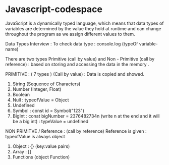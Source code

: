 # Javascript-codespace

JavaScript is a dynamically typed language, which means that data types of variables are determined by the value they hold at runtime and can change throughout the program as we assign different values to them.

Data Types Interview  : 
To check data type : console.log (typeOf variable-name)

There are two types Primitive (call by value) and Non - Primitive (call by reference) : based on storing and accessing the data in the memory . 

PRIMITIVE :  ( 7 types ) (Call by value) : Data is copied and showed.
1. String (Sequence of Characters)
2. Number (Integer, Float)
3. Boolean
4. Null : typeofValue = Object
5. Undefined
6. Symbol : const id  = Symbol("123")
7. BigInt  :  conat bigNumber = 2376482734n (write n at the end and it will be a big int) : typeValue = undefined

NON PRIMITVE / Reference : (call by reference) Reference is given : typeofValue is always object
1. Object : {} (key:value pairs) 
2. Array : []
3. Functions   (object Function)

